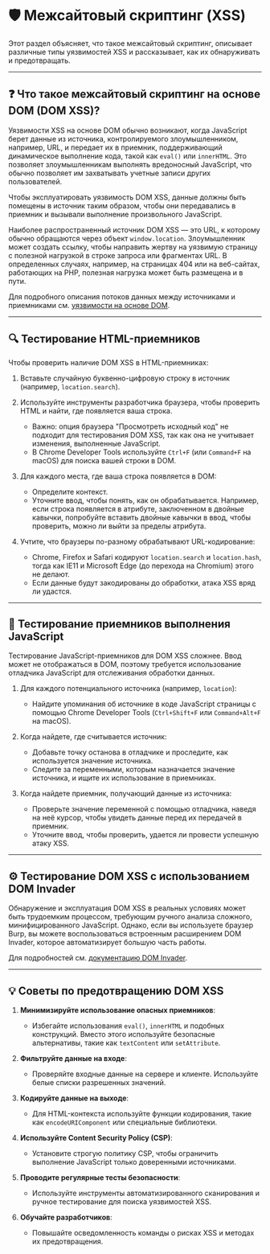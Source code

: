 # 🛡️ Межсайтовый скриптинг (XSS)

Этот раздел объясняет, что такое межсайтовый скриптинг, описывает различные типы уязвимостей XSS и рассказывает, как их обнаруживать и предотвращать.

---

## ❓ Что такое межсайтовый скриптинг на основе DOM (DOM XSS)?

Уязвимости XSS на основе DOM обычно возникают, когда JavaScript берет данные из источника, контролируемого злоумышленником, например, URL, и передает их в приемник, поддерживающий динамическое выполнение кода, такой как `eval()` или `innerHTML`. Это позволяет злоумышленникам выполнять вредоносный JavaScript, что обычно позволяет им захватывать учетные записи других пользователей.

Чтобы эксплуатировать уязвимость DOM XSS, данные должны быть помещены в источник таким образом, чтобы они передавались в приемник и вызывали выполнение произвольного JavaScript.

Наиболее распространенный источник DOM XSS — это URL, к которому обычно обращаются через объект `window.location`. Злоумышленник может создать ссылку, чтобы направить жертву на уязвимую страницу с полезной нагрузкой в строке запроса или фрагментах URL. В определенных случаях, например, на страницах 404 или на веб-сайтах, работающих на PHP, полезная нагрузка может быть размещена и в пути.

Для подробного описания потоков данных между источниками и приемниками см. [уязвимости на основе DOM](#).

---

## 🔍 Тестирование HTML-приемников

Чтобы проверить наличие DOM XSS в HTML-приемниках:

1. Вставьте случайную буквенно-цифровую строку в источник (например, `location.search`).
2. Используйте инструменты разработчика браузера, чтобы проверить HTML и найти, где появляется ваша строка.
   - Важно: опция браузера "Просмотреть исходный код" не подходит для тестирования DOM XSS, так как она не учитывает изменения, выполненные JavaScript.
   - В Chrome Developer Tools используйте `Ctrl+F` (или `Command+F` на macOS) для поиска вашей строки в DOM.

3. Для каждого места, где ваша строка появляется в DOM:
   - Определите контекст.
   - Уточните ввод, чтобы понять, как он обрабатывается. Например, если строка появляется в атрибуте, заключенном в двойные кавычки, попробуйте вставить двойные кавычки в ввод, чтобы проверить, можно ли выйти за пределы атрибута.

4. Учтите, что браузеры по-разному обрабатывают URL-кодирование:
   - Chrome, Firefox и Safari кодируют `location.search` и `location.hash`, тогда как IE11 и Microsoft Edge (до перехода на Chromium) этого не делают.
   - Если данные будут закодированы до обработки, атака XSS вряд ли удастся.

---

## 🔬 Тестирование приемников выполнения JavaScript

Тестирование JavaScript-приемников для DOM XSS сложнее. Ввод может не отображаться в DOM, поэтому требуется использование отладчика JavaScript для отслеживания обработки данных.

1. Для каждого потенциального источника (например, `location`):
   - Найдите упоминания об источнике в коде JavaScript страницы с помощью Chrome Developer Tools (`Ctrl+Shift+F` или `Command+Alt+F` на macOS).

2. Когда найдете, где считывается источник:
   - Добавьте точку останова в отладчике и проследите, как используется значение источника.
   - Следите за переменными, которым назначается значение источника, и ищите их использование в приемниках.

3. Когда найдете приемник, получающий данные из источника:
   - Проверьте значение переменной с помощью отладчика, наведя на неё курсор, чтобы увидеть данные перед их передачей в приемник.
   - Уточните ввод, чтобы проверить, удается ли провести успешную атаку XSS.

---

## ⚙️ Тестирование DOM XSS с использованием DOM Invader

Обнаружение и эксплуатация DOM XSS в реальных условиях может быть трудоемким процессом, требующим ручного анализа сложного, минифицированного JavaScript. Однако, если вы используете браузер Burp, вы можете воспользоваться встроенным расширением DOM Invader, которое автоматизирует большую часть работы.

Для подробностей см. [документацию DOM Invader](#).

---

## 💡 Советы по предотвращению DOM XSS

1. **Минимизируйте использование опасных приемников**:
   - Избегайте использования `eval()`, `innerHTML` и подобных конструкций. Вместо этого используйте безопасные альтернативы, такие как `textContent` или `setAttribute`.

2. **Фильтруйте данные на входе**:
   - Проверяйте входные данные на сервере и клиенте. Используйте белые списки разрешенных значений.

3. **Кодируйте данные на выходе**:
   - Для HTML-контекста используйте функции кодирования, такие как `encodeURIComponent` или специальные библиотеки.

4. **Используйте Content Security Policy (CSP)**:
   - Установите строгую политику CSP, чтобы ограничить выполнение JavaScript только доверенными источниками.

5. **Проводите регулярные тесты безопасности**:
   - Используйте инструменты автоматизированного сканирования и ручное тестирование для поиска уязвимостей XSS.

6. **Обучайте разработчиков**:
   - Повышайте осведомленность команды о рисках XSS и методах их предотвращения.
